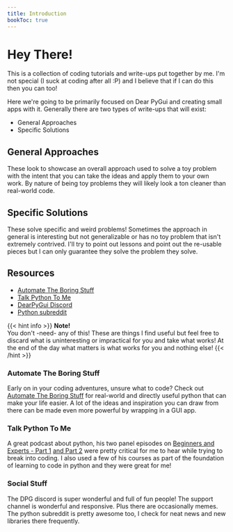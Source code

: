 ```yaml
---
title: Introduction
bookToc: true
---
```


# Hey There!

This is a collection of coding tutorials and write-ups put together by me. I'm not special (I suck at coding after all :P) and I believe that if I can do this then you can too!

Here we're going to be primarily focused on Dear PyGui and creating small apps with it. Generally there are two types of write-ups that will exist:
* General Approaches
* Specific Solutions

## General Approaches

These look to showcase an overall approach used to solve a toy problem with the intent that you can take the ideas and apply them to your own work. By nature of being toy problems they will likely look a ton cleaner than real-world code.

## Specific Solutions

These solve specific and weird problems! Sometimes the approach in general is interesting but not generalizable or has no toy problem that isn't extremely contrived. I'll try to point out lessons and point out the re-usable pieces but I can only guarantee they solve the problem they solve.

## Resources

* [Automate The Boring Stuff](https://automatetheboringstuff.com/)
* [Talk Python To Me](https://talkpython.fm)
* [DearPyGui Discord](https://discord.gg/tyE7Gu4)
* [Python subreddit](www.reddit.com/r/python)

{{< hint info >}}
**Note!**  
You don't -need- any of this! These are things I find useful but feel free to discard what is uninteresting or impractical for you and take what works! At the end of the day what matters is what works for you and nothing else!
{{< /hint >}}

### Automate The Boring Stuff

Early on in your coding adventures, unsure what to code? Check out [Automate The Boring Stuff](https://automatetheboringstuff.com/) for real-world and directly useful python that can make your life easier. A lot of the ideas and inspiration you can draw from there can be made even more powerful by wrapping in a GUI app. 

### Talk Python To Me

A great podcast about python, his two panel episodes on [Beginners and Experts - Part 1](https://talkpython.fm/episodes/show/203/beginners-and-experts-in-software-development) [and Part 2](https://talkpython.fm/episodes/show/205/beginners-and-experts-panel) were pretty critical for me to hear while trying to break into coding. I also used a few of his courses as part of the foundation of learning to code in python and they were great for me!

### Social Stuff

The DPG discord is super wonderful and full of fun people! The support channel is wonderful and responsive. Plus there are occasionally memes. The python subreddit is pretty awesome too, I check for neat news and new libraries there frequently.